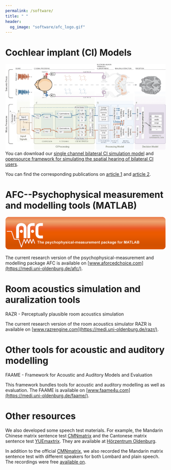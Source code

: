 ```yaml
---
permalink: /software/
title: " "
header:
  og_image: "software/afc_logo.gif"
---
```




# Cochlear implant (CI) Models

![](/images/software/aacus230034.gif)
You can download our [single channel bilateral CI simulation model](https://zenodo.org/records/5571858) and [opensource framework for simulating the spatial hearing of bilateral CI users](https://zenodo.org/records/7471961). 

You can find the corresponding publications on [article 1](https://doi.org/10.1007/s10162-021-00823-1) and [article 2](https://doi.org/10.1051/aacus/2023036).



# AFC--Psychophysical measurement and modelling tools (MATLAB)

![](/images/software/afc_logo.gif)
<!--  ![](/images/software/afc.gif)  -->
The current research version of the psychophysical-measurement and modelling package AFC is available on [www.aforcedchoice.com](https://medi.uni-oldenburg.de/afc/). 


# Room acoustics simulation and auralization tools 

<!-- ![](/images/software/razr.gif)  -->

RAZR - Perceptually plausible room acoustics simulation

The current research version of the room acoustics simulator RAZR is available on [www.razrengine.com](https://medi.uni-oldenburg.de/razr/).

# Other tools for acoustic and auditory modelling

FAAME - Framework for Acoustic and Auditory Models and Evaluation

<!-- ![](/images/software/faame.gif)  -->

This framework bundles tools for acoustic and auditory modelling as well as evaluation. The FAAME is available on [www.faame4u.com](https://medi.uni-oldenburg.de/faame/).



# Other resources

We also developed some speech test materials. For example, the Mandarin Chinese matrix sentence test [CMNmatrix](https://doi.org/10.1080/14992027.2018.1483083) and the Cantonese matrix sentence test [YUEmaxtrix](https://doi.org/10.1080/14992027.2022.2142683). They are available at [Hörzentrum Oldenburg](https://www.hz-ol.de/en/home.html).

In addition to the official [CMNmatrix](https://doi.org/10.1080/14992027.2018.1483083), we also recorded the Mandarin matrix sentence test with different speakers for both Lombard and plain speech. The recordings were free [available on](https://zenodo.org/records/7063030).


